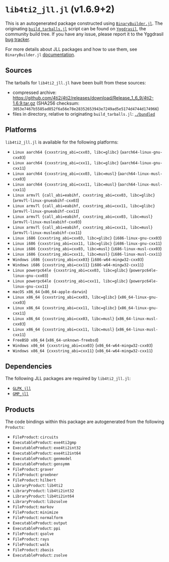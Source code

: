# `lib4ti2_jll.jl` (v1.6.9+2)

This is an autogenerated package constructed using [`BinaryBuilder.jl`](https://github.com/JuliaPackaging/BinaryBuilder.jl). The originating [`build_tarballs.jl`](https://github.com/JuliaPackaging/Yggdrasil/blob/79f5ca1ca865af26f55cb88160155792c20157ba/L/lib4ti2/build_tarballs.jl) script can be found on [`Yggdrasil`](https://github.com/JuliaPackaging/Yggdrasil/), the community build tree.  If you have any issue, please report it to the Yggdrasil [bug tracker](https://github.com/JuliaPackaging/Yggdrasil/issues).

For more details about JLL packages and how to use them, see `BinaryBuilder.jl` [documentation](https://juliapackaging.github.io/BinaryBuilder.jl/dev/jll/).

## Sources

The tarballs for `lib4ti2_jll.jl` have been built from these sources:

* compressed archive: https://github.com/4ti2/4ti2/releases/download/Release_1_6_9/4ti2-1.6.9.tar.gz (SHA256 checksum: `3053e7467b5585ad852f6a56e78e28352653943e7249ad5e5174d4744d174966`)
* files in directory, relative to originating `build_tarballs.jl`: [`./bundled`](https://github.com/JuliaPackaging/Yggdrasil/tree/79f5ca1ca865af26f55cb88160155792c20157ba/L/lib4ti2/bundled)

## Platforms

`lib4ti2_jll.jl` is available for the following platforms:

* `Linux aarch64 {cxxstring_abi=cxx03, libc=glibc}` (`aarch64-linux-gnu-cxx03`)
* `Linux aarch64 {cxxstring_abi=cxx11, libc=glibc}` (`aarch64-linux-gnu-cxx11`)
* `Linux aarch64 {cxxstring_abi=cxx03, libc=musl}` (`aarch64-linux-musl-cxx03`)
* `Linux aarch64 {cxxstring_abi=cxx11, libc=musl}` (`aarch64-linux-musl-cxx11`)
* `Linux armv7l {call_abi=eabihf, cxxstring_abi=cxx03, libc=glibc}` (`armv7l-linux-gnueabihf-cxx03`)
* `Linux armv7l {call_abi=eabihf, cxxstring_abi=cxx11, libc=glibc}` (`armv7l-linux-gnueabihf-cxx11`)
* `Linux armv7l {call_abi=eabihf, cxxstring_abi=cxx03, libc=musl}` (`armv7l-linux-musleabihf-cxx03`)
* `Linux armv7l {call_abi=eabihf, cxxstring_abi=cxx11, libc=musl}` (`armv7l-linux-musleabihf-cxx11`)
* `Linux i686 {cxxstring_abi=cxx03, libc=glibc}` (`i686-linux-gnu-cxx03`)
* `Linux i686 {cxxstring_abi=cxx11, libc=glibc}` (`i686-linux-gnu-cxx11`)
* `Linux i686 {cxxstring_abi=cxx03, libc=musl}` (`i686-linux-musl-cxx03`)
* `Linux i686 {cxxstring_abi=cxx11, libc=musl}` (`i686-linux-musl-cxx11`)
* `Windows i686 {cxxstring_abi=cxx03}` (`i686-w64-mingw32-cxx03`)
* `Windows i686 {cxxstring_abi=cxx11}` (`i686-w64-mingw32-cxx11`)
* `Linux powerpc64le {cxxstring_abi=cxx03, libc=glibc}` (`powerpc64le-linux-gnu-cxx03`)
* `Linux powerpc64le {cxxstring_abi=cxx11, libc=glibc}` (`powerpc64le-linux-gnu-cxx11`)
* `macOS x86_64` (`x86_64-apple-darwin`)
* `Linux x86_64 {cxxstring_abi=cxx03, libc=glibc}` (`x86_64-linux-gnu-cxx03`)
* `Linux x86_64 {cxxstring_abi=cxx11, libc=glibc}` (`x86_64-linux-gnu-cxx11`)
* `Linux x86_64 {cxxstring_abi=cxx03, libc=musl}` (`x86_64-linux-musl-cxx03`)
* `Linux x86_64 {cxxstring_abi=cxx11, libc=musl}` (`x86_64-linux-musl-cxx11`)
* `FreeBSD x86_64` (`x86_64-unknown-freebsd`)
* `Windows x86_64 {cxxstring_abi=cxx03}` (`x86_64-w64-mingw32-cxx03`)
* `Windows x86_64 {cxxstring_abi=cxx11}` (`x86_64-w64-mingw32-cxx11`)

## Dependencies

The following JLL packages are required by `lib4ti2_jll.jl`:

* [`GLPK_jll`](https://github.com/JuliaBinaryWrappers/GLPK_jll.jl)
* [`GMP_jll`](https://github.com/JuliaBinaryWrappers/GMP_jll.jl)

## Products

The code bindings within this package are autogenerated from the following `Products`:

* `FileProduct`: `circuits`
* `ExecutableProduct`: `exe4ti2gmp`
* `ExecutableProduct`: `exe4ti2int32`
* `ExecutableProduct`: `exe4ti2int64`
* `ExecutableProduct`: `genmodel`
* `ExecutableProduct`: `gensymm`
* `FileProduct`: `graver`
* `FileProduct`: `groebner`
* `FileProduct`: `hilbert`
* `LibraryProduct`: `lib4ti2`
* `LibraryProduct`: `lib4ti2int32`
* `LibraryProduct`: `lib4ti2int64`
* `LibraryProduct`: `libzsolve`
* `FileProduct`: `markov`
* `FileProduct`: `minimize`
* `FileProduct`: `normalform`
* `ExecutableProduct`: `output`
* `ExecutableProduct`: `ppi`
* `FileProduct`: `qsolve`
* `FileProduct`: `rays`
* `FileProduct`: `walk`
* `FileProduct`: `zbasis`
* `ExecutableProduct`: `zsolve`

